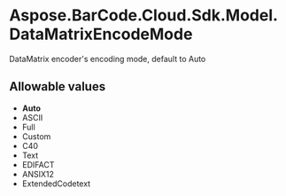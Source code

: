 # Aspose.BarCode.Cloud.Sdk.Model.DataMatrixEncodeMode

DataMatrix encoder&#39;s encoding mode, default to Auto

## Allowable values

* **Auto**
* ASCII
* Full
* Custom
* C40
* Text
* EDIFACT
* ANSIX12
* ExtendedCodetext
